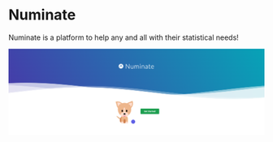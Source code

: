 # Numinate

Numinate is a platform to help any and all with their statistical needs!

![Screenshot from website](static/images/site-screenshot.png "Screenshot from website")
